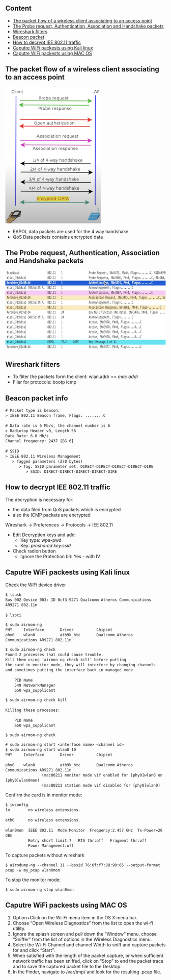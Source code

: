 ## Content
* [The packet flow of a wireless client associating to an access point](#packet_flow)
* [The Probe request, Authentication, Association and Handshake packets](#connect_packets)
* [Wireshark filters](#wireshark_filters)
* [Beacon packet](#beacon_packet_info)
* [How to decrypt IEE 802.11 traffic](#decript_traffic)
* [Caputre WiFi packests using Kali linux](#capture_using_kali_linux)
* [Caputre WiFi packests using MAC OS](#capture_using_macos)

## The packet flow of a wireless client associating to an access point <a name="packet_flow"/>
<img src="./img/wifi_monitoring/wireless_packet_flow.png" width="300px"/>

* EAPOL data packets are used for the 4 way handshake
* QoS Data packets contains encrypted data

## The Probe request, Authentication, Association and Handshake packets <a name="connect_packets"/>
<img src="./img/wifi_monitoring/wireless_auth_packets.png" height="250px"/>

## Wireshark filters <a name="wireshark_filters"/>
* To fliter the packets form the client: wlan.addr == _mac addr_
* Filer for protocols: bootp icmp

## Beacon packet info <a name="beacon_packet_info"/>

```
# Packet type is beacon:
> IEEE 802.11 Beacon frame, Flags: ........C

# Data rate is 6 Mb/s, the channel number is 6
> Radiotap Header v0, Length 56
Data Rate: 6.0 Mb/s
Channel frequency: 2437 [BG 6]

# SSID
> IEEE 802.11 Wireless Management
   > Tagged parameters (270 bytes)
      > Tag: SSID parameter set: DIRECT-DIRECT-DIRECT-DIRECT-DIRE
         > SSID: DIRECT-DIRECT-DIRECT-DIRECT-DIRE
```
  
## How to decrypt IEE 802.11 traffic <a name="decript_traffic"/>

The decryption is necessary for:
* the data filed from QoS packets which is encrypted
* also the ICMP packets are encrypted
  
Wireshark -> Preferences -> Protocols -> IEE 802.11
* Edit Decryption keys and add:
   * Key type: wpa-pwd
   * Key: _preshared key_:_ssid_
* Check radion button
   *  Ignore the Protection bit: Yes - with IV



## Caputre WiFi packests using Kali linux <a name="capture_using_kali_linux"/>
 
Check the WiFi device driver
```
$ lsusb
Bus 002 Device 003: ID 0cf3:9271 Qualcomm Atheros Communications AR9271 802.11n

$ lspci
```
  
```
$ sudo airmon-ng
PHY     Interface       Driver          Chipset
phy0    wlan0           ath9k_htc       Qualcomm Atheros Communications AR9271 802.11n
```

```
$ sudo airmon-ng check
Found 2 processes that could cause trouble.
Kill them using 'airmon-ng check kill' before putting
the card in monitor mode, they will interfere by changing channels
and sometimes putting the interface back in managed mode

    PID Name
    549 NetworkManager
    650 wpa_supplicant
```

```
$ sudo airmon-ng check kill

Killing these processes:

    PID Name
    650 wpa_supplicant
```

```
$ sudo airmon-ng check
```
  
```
# sudo airmon-ng start <interface name> <channel id>
$ sudo airmon-ng start wlan0 10
PHY     Interface       Driver          Chipset

phy0    wlan0           ath9k_htc       Qualcomm Atheros Communications AR9271 802.11n
                (mac80211 monitor mode vif enabled for [phy0]wlan0 on [phy0]wlan0mon)
                (mac80211 station mode vif disabled for [phy0]wlan0)
```

Confirm the card is in monitor mode:
```
$ iwconfig
lo        no wireless extensions.

eth0      no wireless extensions.

wlan0mon  IEEE 802.11  Mode:Monitor  Frequency:2.457 GHz  Tx-Power=20 dBm   
          Retry short limit:7   RTS thr:off   Fragment thr:off
          Power Management:off
```

To capture packets without wireshark
```
$ airodump-ng --channel 11 --bssid 76:6f:f7:88:90:65 --output-format pcap -w my_pcap wlan0mon
```

To stop the monitor mode:
```
$ sudo airmon-ng stop wlan0mon
```
  
## Caputre WiFi packests using MAC OS <a name="capture_using_macos"/>
1. Option+Click on the Wi-Fi menu item in the OS X menu bar.
2. Choose “Open Wireless Diagnostics” from the list to open the wi-fi utility.
3. Ignore the splash screen and pull down the “Window” menu, choose “Sniffer” from the list of options in the Wireless Diagnostics menu.
4. Select the Wi-Fi Channel and channel Width to sniff and capture packets for and click “Start”.
5. When satisfied with the length of the packet capture, or when sufficient network traffic has been sniffed, click on “Stop” to end the packet trace and to save the captured packet file to the Desktop.
6. In the Finder, navigate to /var/tmp/ and look for the resulting .pcap file.
